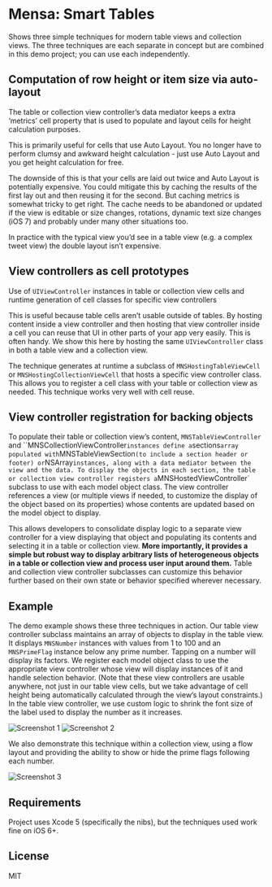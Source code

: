 # Mensa: Smart Tables

Shows three simple techniques for modern table views and collection views. The three techniques are each separate in concept but are combined in this demo project; you can use each independently.

## Computation of row height or item size via auto-layout

The table or collection view controller’s data mediator keeps a extra ‘metrics’ cell property that is used to populate and layout cells for height calculation purposes.

This is primarily useful for cells that use Auto Layout. You no longer have to perform clumsy and awkward height calculation - just use Auto Layout and you get height calculation for free.

The downside of this is that your cells are laid out twice and Auto Layout is potentially expensive. You could mitigate this by caching the results of the first lay out and then reusing it for the second. But caching metrics is somewhat tricky to get right. The cache needs to be abandoned or updated if the view is editable or size changes, rotations, dynamic text size changes (iOS 7) and probably under many other situations too. 

In practice with the typical view you’d see in a table view (e.g. a complex tweet view) the double layout isn’t expensive.

## View controllers as cell prototypes

Use of `UIViewController` instances in table or collection view cells and runtime generation of cell classes for specific view controllers

This is useful because table cells aren’t usable outside of tables. By hosting content inside a view controller and then hosting that view controller inside a cell you can reuse that UI in other parts of your app very easily. This is often handy. We show this here by hosting the same `UIViewController` class in both a table view and a collection view.

The technique generates at runtime a subclass of `MNSHostingTableViewCell` or `MNSHostingCollectionViewCell` that hosts a specific view controller class. This allows you to register a cell class with your table or collection view as needed. This technique works very well with cell reuse.

## View controller registration for backing objects

To populate their table or collection view’s content, `MNSTableViewController` and ``MNSCollectionViewController` instances define a `sections` array populated with `MNSTableViewSection` (to include a section header or footer) or `NSArray` instances, along with a data mediator between the view and the data. To display the objects in each section, the table or collection view controller registers a `MNSHostedViewController` subclass to use with each model object class. The view controller references a view (or multiple views if needed, to customize the display of the object based on its properties) whose contents are updated based on the model object to display.

This allows developers to consolidate display logic to a separate view controller for a view displaying that object and populating its contents and selecting it in a table or collection view. **More importantly, it provides a simple but robust way to display arbitrary lists of heterogeneous objects in a table or collection view and process user input around them.** Table and collection view controller subclasses can customize this behavior further based on their own state or behavior specified wherever necessary.

## Example

The demo example shows these three techniques in action. Our table view controller subclass maintains an array of objects to display in the table view. It displays `MNSNumber` instances with values from 1 to 100 and an `MNSPrimeFlag` instance below any prime number. Tapping on a number will display its factors. We register each model object class to use the appropriate view controller whose view will display instances of it and handle selection behavior. (Note that these view controllers are usable anywhere, not just in our table view cells, but we take advantage of cell height being automatically calculated through the view’s layout constraints.) In the table view controller, we use custom logic to shrink the font size of the label used to display the number as it increases.

![Screenshot 1](https://dl.dropboxusercontent.com/u/11479646/iOS%20Simulator%20Screen%20shot%20Dec%208%2C%202013%2C%2010.53.09%20AM.png)
![Screenshot 2](https://dl.dropboxusercontent.com/u/11479646/iOS%20Simulator%20Screen%20shot%20Dec%208%2C%202013%2C%2010.53.38%20AM.png)

We also demonstrate this technique within a collection view, using a flow layout and providing the ability to show or hide the prime flags following each number.

![Screenshot 3](https://dl.dropboxusercontent.com/u/11479646/iOS%20Simulator%20Screen%20shot%20Jan%2014%2C%202014%2C%207.17.34%20PM.png)

## Requirements

Project uses Xcode 5 (specifically the nibs), but the techniques used work fine on iOS 6+.

## License

MIT
